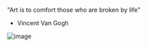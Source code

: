 "Art is to comfort those who are broken by life"

 - Vincent Van Gogh

![image](https://user-images.githubusercontent.com/88633211/139503074-d29dabe9-7e88-4f8f-89fc-240186b722b0.png)

